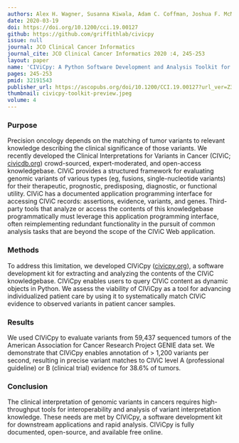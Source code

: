 ```yaml
---
authors: Alex H. Wagner, Susanna Kiwala, Adam C. Coffman, Joshua F. McMichael, Kelsy C. Cotto, Thomas B. Mooney, Erica K. Barnell, Kilannin Krysiak, Arpad M. Danos, Jason Walker, Obi L. Griffith, and Malachi Griffith
date: 2020-03-19
doi: https://doi.org/10.1200/cci.19.00127
github: https://github.com/griffithlab/civicpy
issue: null
journal: JCO Clinical Cancer Informatics
journal_cite: JCO Clinical Cancer Informatics 2020 :4, 245-253
layout: paper
name: 'CIViCpy: A Python Software Development and Analysis Toolkit for the CIViC Knowledgebase'
pages: 245-253
pmid: 32191543
publisher_url: https://ascopubs.org/doi/10.1200/CCI.19.00127?url_ver=Z39.88-2003
thumbnail: civicpy-toolkit-preview.jpeg
volume: 4
---
```

### Purpose

Precision oncology depends on the matching of tumor variants to relevant knowledge describing the clinical significance of those variants. We recently developed the Clinical Interpretations for Variants in Cancer (CIViC; [civicdb.org](https://civicdb.org)) crowd-sourced, expert-moderated, and open-access knowledgebase. CIViC provides a structured framework for evaluating genomic variants of various types (eg, fusions, single-nucleotide variants) for their therapeutic, prognostic, predisposing, diagnostic, or functional utility. CIViC has a documented application programming interface for accessing CIViC records: assertions, evidence, variants, and genes. Third-party tools that analyze or access the contents of this knowledgebase programmatically must leverage this application programming interface, often reimplementing redundant functionality in the pursuit of common analysis tasks that are beyond the scope of the CIViC Web application.

### Methods

To address this limitation, we developed CIViCpy ([civicpy.org](http://civicpy.org)), a software development kit for extracting and analyzing the contents of the CIViC knowledgebase. CIViCpy enables users to query CIViC content as dynamic objects in Python. We assess the viability of CIViCpy as a tool for advancing individualized patient care by using it to systematically match CIViC evidence to observed variants in patient cancer samples.

### Results

We used CIViCpy to evaluate variants from 59,437 sequenced tumors of the American Association for Cancer Research Project GENIE data set. We demonstrate that CIViCpy enables annotation of > 1,200 variants per second, resulting in precise variant matches to CIViC level A (professional guideline) or B (clinical trial) evidence for 38.6% of tumors.

### Conclusion

The clinical interpretation of genomic variants in cancers requires high-throughput tools for interoperability and analysis of variant interpretation knowledge. These needs are met by CIViCpy, a software development kit for downstream applications and rapid analysis. CIViCpy is fully documented, open-source, and available free online.

